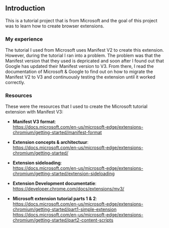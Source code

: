 ## Introduction
This is a tutorial project that is from Microsoft and the goal of this project was to learn how to create browser extensions. 

### My experience
The tutorial I used from Microsoft uses Manifest V2 to create this extension. However, during the tutorial I ran into a problem. The problem was that the Manifest 
version that they used is depricated and soon after I found out that Google has updated their Manifest version to V3. From there, I read the documentation
of Microsoft & Google to find out on how to migrate the Manifest V2 to V3 and continuously testing the extension until it worked correctly.

### Resources
These were the resources that I used to create the Microsoft tutorial extension with Manifest V3:
- **Manifest V3 format**:
<br>https://docs.microsoft.com/en-us/microsoft-edge/extensions-chromium/getting-started/manifest-format

- **Extension concepts & architectuur**: 
<br>https://docs.microsoft.com/en-us/microsoft-edge/extensions-chromium/getting-started/

- **Extension sideloading**:
<br>https://docs.microsoft.com/en-us/microsoft-edge/extensions-chromium/getting-started/extension-sideloading

- **Extension Development documentatie**:
<br>https://developer.chrome.com/docs/extensions/mv3/

- **Microsoft extension tutorial parts 1 & 2**:
<br>https://docs.microsoft.com/en-us/microsoft-edge/extensions-chromium/getting-started/part1-simple-extension
https://docs.microsoft.com/en-us/microsoft-edge/extensions-chromium/getting-started/part2-content-scripts
